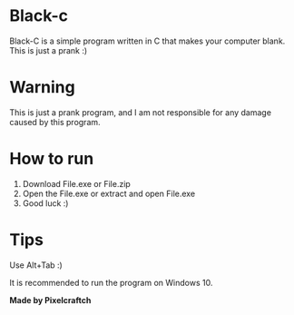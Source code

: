 # Black-c
Black-C is a simple program written in C that makes your computer blank. This is just a prank :)

# Warning
This is just a prank program, and I am not responsible for any damage caused by this program.

# How to run
1. Download File.exe or File.zip
2. Open the File.exe or extract and open File.exe
3. Good luck :)

# Tips
Use Alt+Tab :)

It is recommended to run the program on Windows 10.

**Made by Pixelcraftch**
